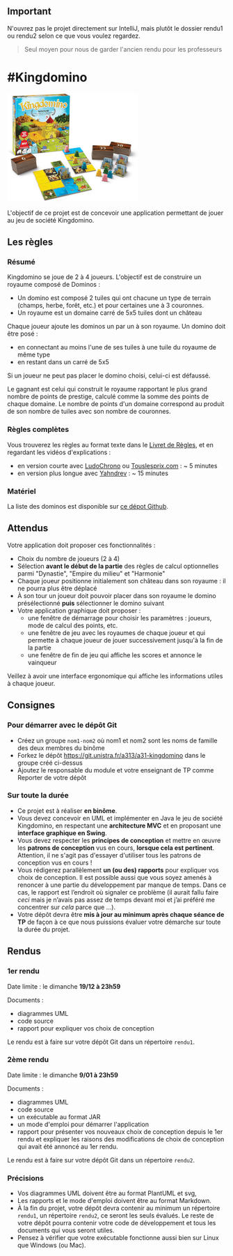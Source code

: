 ## Important
N'ouvrez pas le projet directement sur IntelliJ, mais plutôt le dossier rendu1 ou rendu2 selon ce que vous voulez regardez.
> Seul moyen pour nous de garder l'ancien rendu pour les professeurs


#Kingdomino
==========

![](rendu1/kingdomino/ressources/kingdomino_elements_small.jpg)

L'objectif de ce projet est de concevoir une application permettant de jouer au jeu de société Kingdomino.


Les règles
----------



### Résumé

Kingdomino se joue de 2 à 4 joueurs. L'objectif est de construire un royaume composé de Dominos :

- Un domino est composé 2 tuiles qui ont chacune un type de terrain (champs, herbe, forêt, etc.) et pour certaines une à 3 couronnes.
- Un royaume est un domaine carré de 5x5 tuiles dont un château

Chaque joueur ajoute les dominos un par un à son royaume. Un domino doit être posé :

- en connectant au moins l'une de ses tuiles à une tuile du royaume de même type
- en restant dans un carré de 5x5

Si un joueur ne peut pas placer le domino choisi, celui-ci est défaussé.

Le gagnant est celui qui construit le royaume rapportant le plus grand nombre de points de prestige, calculé comme la somme des points de chaque domaine. Le nombre de points d'un domaine correspond au produit de son nombre de tuiles avec son nombre de couronnes.

### Règles complètes

Vous trouverez les règles au format texte dans le [Livret de Règles](rendu1/docs/reglesKingdomino.pdf), et en regardant les vidéos d'explications :

- en version courte avec [LudoChrono](https://www.youtube.com/watch?v=jnM9yf65rpo) ou [Touslesprix.com](https://www.youtube.com/watch?v=MBPFPKehV44) : ~ 5 minutes
- en version plus longue avec [Yahndrev](https://www.youtube.com/watch?v=93VxIXxthFU) : ~ 15 minutes

### Matériel

La liste des dominos est disponible sur [ce dépot Github](https://github.com/RuPaulsDataRace/Kingdomino-For-Queens).

Attendus
--------

Votre application doit proposer ces fonctionnalités :

- Choix du nombre de joueurs (2 à 4)
- Sélection **avant le début de la partie** des règles de calcul optionnelles parmi "Dynastie", "Empire du milieu" et "Harmonie"
- Chaque joueur positionne initialement son château dans son royaume : il ne pourra plus être déplacé
- À son tour un joueur doit pouvoir placer dans son royaume le domino présélectionné **puis** sélectionner le domino suivant
- Votre application graphique doit proposer :
  - une fenêtre de démarrage pour choisir les paramètres : joueurs, mode de calcul des points, etc.
  - une fenêtre de jeu avec les royaumes de chaque joueur et qui permette à chaque joueur de jouer successivement jusqu'à la fin de la partie
  - une fenêtre de fin de jeu qui affiche les scores et annonce le vainqueur

Veillez à avoir une interface ergonomique qui affiche les informations utiles à chaque joueur.

Consignes
---------

### Pour démarrer avec le dépôt Git

- Créez un groupe `nom1-nom2` où nom1 et nom2 sont les noms de famille des deux membres du binôme
- Forkez le dépôt https://git.unistra.fr/a313/a31-kingdomino dans le groupe créé ci-dessus
- Ajoutez le responsable du module et votre enseignant de TP comme Reporter de votre dépôt

### Sur toute la durée 

- Ce projet est à réaliser **en binôme**.
- Vous devez concevoir en UML et implémenter en Java le jeu de société Kingdomino, en respectant une **architecture MVC** et en proposant une **interface graphique en Swing**.
- Vous devez respecter les **principes de conception** et mettre en œuvre les **patrons de conception** vus en cours, **lorsque cela est pertinent**. Attention, il ne s'agit pas d'essayer d'utiliser tous les patrons de conception vus en cours !
- Vous rédigerez parallèlement **un (ou des) rapports** pour expliquer vos choix de conception. Il est possible aussi que vous soyez amenés à renoncer à une partie du développement par manque de temps. Dans ce cas, le rapport est l’endroit où signaler ce problème (il aurait fallu faire *ceci* mais je n’avais pas assez de temps devant moi et j’ai préféré me concentrer sur *cela* parce que ...).
- Votre dépôt devra être **mis à jour au minimum après chaque séance de TP** de façon à ce que nous puissions évaluer votre démarche sur toute la durée du projet.

Rendus
------

### 1er rendu

Date limite : le dimanche **19/12 à 23h59**

Documents :

- diagrammes UML
- code source
- rapport pour expliquer vos choix de conception

Le rendu est à faire sur votre dépôt Git dans un répertoire `rendu1`.

### 2ème rendu

Date limite : le dimanche **9/01 à 23h59**

Documents :

- diagrammes UML
- code source
- un exécutable au format JAR
- un mode d'emploi pour démarrer l'application
- rapport pour présenter vos nouveaux choix de conception depuis le 1er rendu et expliquer les raisons des modifications de choix de conception qui avait été annoncé au 1er rendu.

Le rendu est à faire sur votre dépôt Git dans un répertoire `rendu2`.

### Précisions

- Vos diagrammes UML doivent être au format PlantUML et svg,
- Les rapports et le mode d'emploi doivent être au format Markdown.
- À la fin du projet, votre dépôt devra contenir au minimum un répertoire `rendu1`, un répertoire `rendu2`, ce seront les seuls évalués. Le reste de votre dépôt pourra contenir votre code de développement et tous les documents qui vous seront utiles.
- Pensez à vérifier que votre exécutable fonctionne aussi bien sur Linux que Windows (ou Mac).
